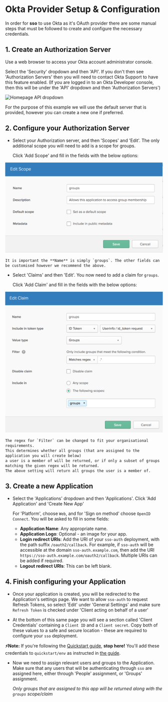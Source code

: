 # Okta Provider Setup & Configuration

In order for **sso** to use Okta as it's OAuth provider there are some manual steps that must
be followed to create and configure the necessary credentials.

## 1. Create an Authorization Server
Use a web browser to access your Okta account administrator console.

Select the 'Security' dropdown and then 'API'. If you don't then see 'Authorization Servers' then
you will need to contact Okta Support to have this feature enabled.
(If you are logged in to an Okta Developer console, then this will be under the 'API' dropdown and then 'Authorization Servers')

![Homepage API dropdown](img/okta/okta-auth-homepage-api.jpg)


For the purpose of this example we will use the default server that is provided, however you can create a new one if preferred.

## 2. Configure your Authorization Server
- Select your Authorization server, and then 'Scopes' and 'Edit'. The only additional scope you will need to add is a scope for groups.

	Click 'Add Scope' and fill in the fields with the below options:

![Auth Server Scope](img/okta/okta-auth-server-scope.jpg)

	It is important the **Name** is simply `groups`. The other fields can be customised however we recommend the above.

- Select 'Claims' and then 'Edit'. You now need to add a claim for `groups`.

	Click 'Add Claim' and fill in the fields with the below options:

![Auth Server Claims](img/okta/okta-auth-server-claims.jpg)

	The regex for `Filter` can be changed to fit your organisational requirements.
    This determines whether all groups (that are assigned to the application you will create below)
    a user is a member of will be returned, or if only a subset of groups matching the given regex will be returned.
    The above setting will return all groups the user is a member of.

## 3. Create a new Application
- Select the 'Applications' dropdown and then 'Applications'. Click 'Add Application' and 'Create New App'

	 For 'Platform', choose `Web`, and for 'Sign on method' choose `OpenID Connect`. You will be asked to fill in some fields:
	-	**Application Name**: Any appropriate name.
	- **Application Logo**: Optional - an image for your app.
	- **Login redirect URIs**: Add the URI of your `sso-auth` deployment, with the path suffix `/oauth2/callback`.
    For example, if `sso-auth` will be accessible at the domain `sso-auth.example.com`, then add the URI
    `https://sso-auth.example.com/oauth2/callback`. Multiple URIs can be added if required.
	- **Logout redirect URIs**: This can be left blank.

## 4. Finish configuring your Application

- Once your application is created, you will be redirected to the Application's settings page.
We want to allow `sso-auth` to request Refresh Tokens, so select 'Edit' under 'General Settings'
and make sure `Refresh Token` is checked under 'Client acting on behalf of a user'

- At the bottom of this same page you will see a section called 'Client Credentials' containing a `Client ID` and a `Client secret`.
Copy both of these values to a safe and secure location - these are required to configure your `sso` deployment.

**⚡️Note:**  If you're following the  [Quickstart guide](https://github.com/buzzfeed/sso/blob/master/docs/quickstart.md),  **stop here!**
You'll add these credentials to  `quickstart/env`  as instructed in  [the guide](https://github.com/buzzfeed/sso/blob/master/docs/quickstart.md).

- Now we need to assign relevant users and groups to the Application. Make sure that any users that will be authenticating through `sso` are assigned here,
either through 'People' assignment, or 'Groups' assignment.

	 *Only groups that are assigned to this app will be returned along with the `groups` scope/claim*
